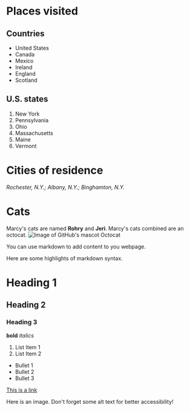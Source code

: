 # Places visited

## Countries
* United States
* Canada
* Mexico
* Ireland
* England
* Scotland

## U.S. states
1. New York
2. Pennsylvania
3. Ohio
4. Massachusetts
5. Maine
6. Vermont

# Cities of residence

*Rochester, N.Y.; Albany, N.Y.; Binghamton, N.Y.*

# Cats

Marcy's cats are named **Rohry** and **Jeri**. Marcy's cats combined are an octocat.
![Image of GitHub's mascot Octocat](images/Octocat.png)



















You can use markdown to add content to you webpage.

Here are some highlights of markdown syntax.

# Heading 1
## Heading 2
### Heading 3

**bold**
*italics*

1. List Item 1
2. List Item 2

* Bullet 1
* Bullet 2
* Bullet 3

[This is a link](https://google.com)

Here is an image. Don't forget some alt text for better accessibility!

